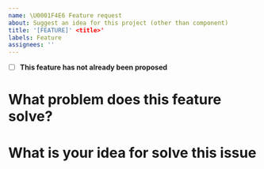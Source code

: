 ```yaml
---
name: \U0001F4E6 Feature request
about: Suggest an idea for this project (other than component)
title: '[FEATURE]' <title>'
labels: Feature
assignees: ''
---
```


<!-- Please check the feature has not already been proposed then check the box. -->

- [ ] **This feature has not already been proposed**

# What problem does this feature solve?

<!-- Explain your use case, context, and rationale behind this feature request. More importantly, what is the end user experience you are trying to build that led to the need for this feature? -->

# What is your idea for solve this issue

<!-- Explained how you think this suggestion can be solved (technology, library, update, ...). -->
